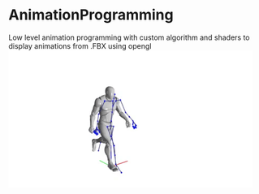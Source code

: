 # AnimationProgramming
Low level animation programming with custom algorithm and shaders to display animations from .FBX using opengl
![](AnimationProgramming.gif)
